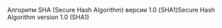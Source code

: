 <span data-ttu-id="3587e-101">Алгоритм SHA (Secure Hash Algorithm) версии 1.0 (SHA1)</span><span class="sxs-lookup"><span data-stu-id="3587e-101">Secure Hash Algorithm version 1.0 (SHA1)</span></span>